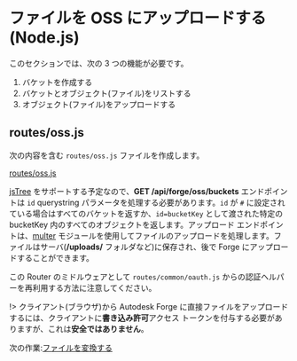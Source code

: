 # ファイルを OSS にアップロードする(Node.js)

このセクションでは、次の 3 つの機能が必要です。

1. バケットを作成する
2. バケットとオブジェクト(ファイル)をリストする
3. オブジェクト(ファイル)をアップロードする

## routes/oss.js

次の内容を含む `routes/oss.js` ファイルを作成します。

[routes/oss.js](_snippets/viewmodels/node/routes/oss.js ':include :type=code javascript')

[jsTree](https://www.jstree.com/) をサポートする予定なので、**GET /api/forge/oss/buckets** エンドポイントは `id` querystring パラメータを処理する必要があります。`id` が `#` に設定されている場合はすべてのバケットを返すか、`id=bucketKey` として渡された特定の bucketKey 内のすべてのオブジェクトを返します。アップロード エンドポイントは、[multer](https://github.com/expressjs/multer) モジュールを使用してファイルのアップロードを処理します。ファイルはサーバ(**/uploads/** フォルダなど)に保存され、後で Forge にアップロードすることができます。

この Router のミドルウェアとして `routes/common/oauth.js` からの認証ヘルパーを再利用する方法に注意してください。

!> クライアント(ブラウザ)から Autodesk Forge に直接ファイルをアップロードするには、クライアントに**書き込み許可**アクセス トークンを付与する必要がありますが、これは**安全ではありません**。

次の作業:[ファイルを変換する](/ja-JP/modelderivative/translate/)